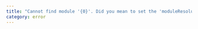 ```yaml
---
title: "Cannot find module '{0}'. Did you mean to set the 'moduleResolution' option to 'nodenext', or to add aliases to the 'paths' option?"
category: error
---
```

